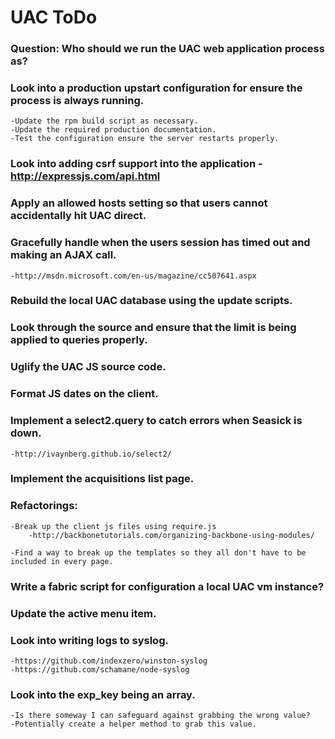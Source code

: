 UAC ToDo
========

### Question: Who should we run the UAC web application process as?

### Look into a production upstart configuration for ensure the process is always running.
    -Update the rpm build script as necessary.
    -Update the required production documentation.
    -Test the configuration ensure the server restarts properly.

### Look into adding csrf support into the application - http://expressjs.com/api.html

### Apply an allowed hosts setting so that users cannot accidentally hit UAC direct.

### Gracefully handle when the users session has timed out and making an AJAX call.
    -http://msdn.microsoft.com/en-us/magazine/cc507641.aspx

### Rebuild the local UAC database using the update scripts.

### Look through the source and ensure that the limit is being applied to queries properly.

### Uglify the UAC JS source code.

### Format JS dates on the client.

### Implement a select2.query to catch errors when Seasick is down.
    -http://ivaynberg.github.io/select2/

### Implement the acquisitions list page.

### Refactorings:
    -Break up the client js files using require.js
        -http://backbonetutorials.com/organizing-backbone-using-modules/

    -Find a way to break up the templates so they all don't have to be included in every page.

### Write a fabric script for configuration a local UAC vm instance?

### Update the active menu item.

### Look into writing logs to syslog.
    -https://github.com/indexzero/winston-syslog
    -https://github.com/schamane/node-syslog

### Look into the exp_key being an array.
    -Is there someway I can safeguard against grabbing the wrong value?
    -Potentially create a helper method to grab this value.

